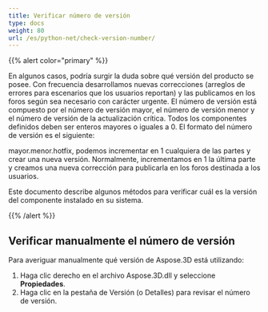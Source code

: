 ```yaml
---
title: Verificar número de versión
type: docs
weight: 80
url: /es/python-net/check-version-number/
---
```


{{% alert color="primary" %}}

En algunos casos, podría surgir la duda sobre qué versión del producto se posee. Con frecuencia desarrollamos nuevas correcciones (arreglos de errores para escenarios que los usuarios reportan) y las publicamos en los foros según sea necesario con carácter urgente. El número de versión está compuesto por el número de versión mayor, el número de versión menor y el número de versión de la actualización crítica. Todos los componentes definidos deben ser enteros mayores o iguales a 0. El formato del número de versión es el siguiente:

mayor.menor.hotfix, podemos incrementar en 1 cualquiera de las partes y crear una nueva versión. Normalmente, incrementamos en 1 la última parte y creamos una nueva corrección para publicarla en los foros destinada a los usuarios.

Este documento describe algunos métodos para verificar cuál es la versión del componente instalado en su sistema.

{{% /alert %}}

## **Verificar manualmente el número de versión**

Para averiguar manualmente qué versión de Aspose.3D está utilizando:

1. Haga clic derecho en el archivo Aspose.3D.dll y seleccione **Propiedades**.
1. Haga clic en la pestaña de Versión (o Detalles) para revisar el número de versión.
